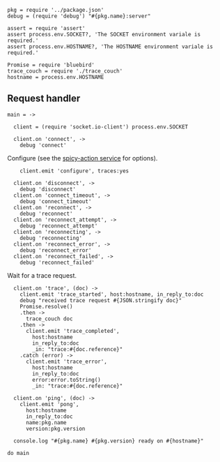    pkg = require '../package.json'
    debug = (require 'debug') "#{pkg.name}:server"

    assert = require 'assert'
    assert process.env.SOCKET?, 'The SOCKET environment variale is required.'
    assert process.env.HOSTNAME?, 'The HOSTNAME environment variale is required.'

    Promise = require 'bluebird'
    trace_couch = require './trace_couch'
    hostname = process.env.HOSTNAME

Request handler
---------------

    main = ->

      client = (require 'socket.io-client') process.env.SOCKET

      client.on 'connect', ->
        debug 'connect'

Configure (see the [spicy-action service](https://github.com/shimaore/spicy-action/blob/master/index.coffee.md) for options).

        client.emit 'configure', traces:yes

      client.on 'disconnect', ->
        debug 'disconnect'
      client.on 'connect_timeout', ->
        debug 'connect_timeout'
      client.on 'reconnect', ->
        debug 'reconnect'
      client.on 'reconnect_attempt', ->
        debug 'reconnect_attempt'
      client.on 'reconnecting', ->
        debug 'reconnecting'
      client.on 'reconnect_error', ->
        debug 'reconnect_error'
      client.on 'reconnect_failed', ->
        debug 'reconnect_failed'

Wait for a trace request.

      client.on 'trace', (doc) ->
        client.emit 'trace_started', host:hostname, in_reply_to:doc
        debug "received trace request #{JSON.stringify doc}"
        Promise.resolve()
        .then ->
          trace_couch doc
        .then ->
          client.emit 'trace_completed',
            host:hostname
            in_reply_to:doc
            _in: "trace:#{doc.reference}"
        .catch (error) ->
          client.emit 'trace_error',
            host:hostname
            in_reply_to:doc
            error:error.toString()
            _in: "trace:#{doc.reference}"

      client.on 'ping', (doc) ->
        client.emit 'pong',
          host:hostname
          in_reply_to:doc
          name:pkg.name
          version:pkg.version

      console.log "#{pkg.name} #{pkg.version} ready on #{hostname}"

    do main
